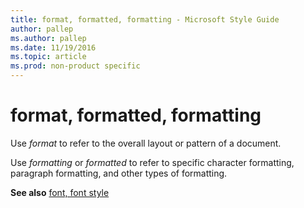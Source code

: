 ```yaml
---
title: format, formatted, formatting - Microsoft Style Guide
author: pallep
ms.author: pallep
ms.date: 11/19/2016
ms.topic: article
ms.prod: non-product specific
---
```


# format, formatted, formatting

Use *format* to refer to the overall layout or pattern of a document. 

Use *formatting* or *formatted* to refer to specific character formatting, paragraph formatting, and other types of formatting.

**See also** [font, font style](/style-guide/a-z-word-list-term-collections/f/font-font-style)
